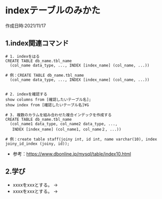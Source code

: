 # indexテーブルのみかた
作成日時:2021/11/17

## 1.index関連コマンド
```
# 1. indexをはる
CREATE TABLE db_name.tbl_name
  (col_name data_type, ..., INDEX [index_name] (col_name, ...))

# 例：CREATE TABLE db_name.tbl_name
  (col_name data_type, ..., INDEX [index_name] (col_name, ...))


# 2. indexを確認する
show columns from [確認したいテーブル名];
show index from [確認したいテーブル名]¥G

# 3. 複数のカラムを組み合わせた複合インデックを作成する
CREATE TABLE db_name.tbl_name
  (col_name1 data_type, col_name2 data_type, ...,
   INDEX [index_name] (col_name1, col_name２, ...))

# 例：create table staff(joiny int, id int, name varchar(10), index joiny_id_index (joiny, id));

```

- 参考：https://www.dbonline.jp/mysql/table/index10.html
## 2.学び
* xxxxをxxxとする。
→
* xxxxをxxxとする。
→
